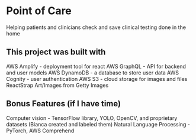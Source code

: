 # Point of Care 
Helping patients and clinicians check and save clinical testing done in the home

## This project was built with

AWS Amplify - deployment tool for react 
AWS GraphQL - API for backend and user models
AWS DynamoDB - a database to store user data
AWS Cognity - user authentication
AWS S3 - cloud storage for images and files
ReactStrap
Art/Images from Getty Images

## Bonus Features (if I have time)

Computer vision - TensorFlow library, YOLO, OpenCV, and proprietary datasets (Bianca created and labeled them)
Natural Language Processing - PyTorch, AWS Comprehend







